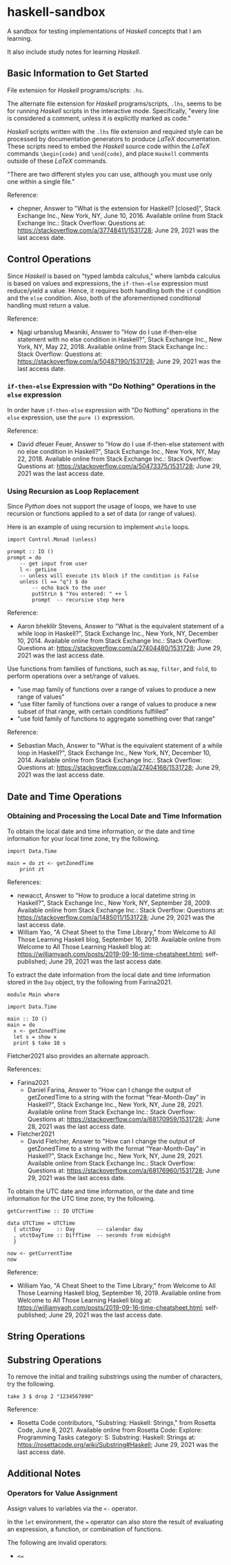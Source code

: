 # haskell-sandbox

A sandbox for testing implementations of *Haskell* concepts that I am learning.

It also include study notes for learning *Haskell*.

## Basic Information to Get Started

File extension for *Haskell* programs/scripts: `.hs`.

The alternate file extension for *Haskell* programs/scripts, `.lhs`, seems to be for running *Haskell* scripts in the interactive mode.
Specifically, "every line is considered a comment, unless it is explicitly marked as code."

*Haskell* scripts written with the `.lhs` file extension and required style can be processed by documentation generators to produce *LaTeX* documentation.
These scripts need to embed the *Haskell* source code within the *LaTeX* commands `\begin{code}` and `\end{code}`, and place `Haskell` comments outside of these *LaTeX* commands.


"There are two different styles you can use, although you must use only one within a single file."


Reference:
+ chepner, Answer to "What is the extension for Haskell? [closed]", Stack Exchange Inc., New York, NY, June 10, 2016. Available online from Stack Exchange Inc.: Stack Overflow: Questions at: https://stackoverflow.com/a/37748411/1531728; June 29, 2021 was the last access date.



## Control Operations

Since *Haskell* is based on "typed lambda calculus," where lambda calculus is based on values and expressions, the `if-then-else` expression must reduce/yield a value. Hence, it requires both handling both the `if` condition and the `else` condition. Also, both of the aforementioned conditional handling must return a value.

Reference:
+ Njagi urbanslug Mwaniki, Answer to "How do I use if-then-else statement with no else condition in Haskell?", Stack Exchange Inc., New York, NY, May 22, 2018. Available online from Stack Exchange Inc.: Stack Overflow: Questions at: https://stackoverflow.com/a/50487190/1531728; June 29, 2021 was the last access date.

### `if-then-else` Expression with "Do Nothing" Operations in the `else` expression

In order have `if-then-else` expression with "Do Nothing" operations in the `else` expression, use the `pure ()` expression.

Reference:
+ David dfeuer Feuer, Answer to "How do I use if-then-else statement with no else condition in Haskell?", Stack Exchange Inc., New York, NY, May 22, 2018. Available online from Stack Exchange Inc.: Stack Overflow: Questions at: https://stackoverflow.com/a/50473375/1531728; June 29, 2021 was the last access date.



### Using Recursion as Loop Replacement 

Since *Python* does not support the usage of loops, we have to use recursion or functions applied to a set of data (or range of values).

Here is an example of using recursion to implement `while` loops.

```
import Control.Monad (unless)

prompt :: IO ()
prompt = do
    -- get input from user
    l <- getLine
    -- unless will execute its block if the condition is False
    unless (l == "q") $ do
        -- echo back to the user
        putStrLn $ "You entered: " ++ l
        prompt  -- recursive step here
```


Reference:
+ Aaron bheklilr Stevens, Answer to "What is the equivalent statement of a while loop in Haskell?",  Stack Exchange Inc., New York, NY, December 10, 2014. Available online from Stack Exchange Inc.: Stack Overflow: Questions at: https://stackoverflow.com/a/27404480/1531728; June 29, 2021 was the last access date.





Use functions from families of functions, such as `map`, `filter`, and `fold`, to perform operations over a set/range of values. 
+ "use map family of functions over a range of values to produce a new range of values"
+ "use filter family of functions over a range of values to produce a new subset of that range, with certain conditions fulfilled"
+ "use fold family of functions to aggregate something over that range"


Reference:
+ Sebastian Mach, Answer to "What is the equivalent statement of a while loop in Haskell?",  Stack Exchange Inc., New York, NY, December 10, 2014. Available online from Stack Exchange Inc.: Stack Overflow: Questions at: https://stackoverflow.com/a/27404168/1531728; June 29, 2021 was the last access date.














## Date and Time Operations

### Obtaining and Processing the Local Date and Time Information

To obtain the local date and time information, or the date and time information for your local time zone, try the following.

```
import Data.Time

main = do zt <- getZonedTime
	print zt
```


References:
+ newacct, Answer to "How to produce a local datetime string in Haskell?", Stack Exchange Inc., New York, NY, September 28, 2009. Available online from Stack Exchange Inc.: Stack Overflow: Questions at: https://stackoverflow.com/a/1485011/1531728; June 29, 2021 was the last access date.
+ William Yao, "A Cheat Sheet to the Time Library," from Welcome to All Those Learning Haskell blog, September 16, 2019. Available online from Welcome to All Those Learning Haskell blog at: https://williamyaoh.com/posts/2019-09-16-time-cheatsheet.html; self-published; June 29, 2021 was the last access date.





To extract the date information from the local date and time information stored in the `Day` object, try the following from Farina2021.

```
module Main where

import Data.Time

main :: IO ()
main = do
  x <- getZonedTime
  let s = show x
  print $ take 10 s
```

Fletcher2021 also provides an alternate approach.



References:
+ Farina2021
	- Daniel Farina, Answer to "How can I change the output of getZonedTime to a string with the format “Year-Month-Day” in Haskell?", Stack Exchange Inc., New York, NY, June 28, 2021. Available online from Stack Exchange Inc.: Stack Overflow: Questions at: https://stackoverflow.com/a/68170959/1531728; June 28, 2021 was the last access date.
+ Fletcher2021
	- David Fletcher, Answer to "How can I change the output of getZonedTime to a string with the format “Year-Month-Day” in Haskell?", Stack Exchange Inc., New York, NY, June 29, 2021. Available online from Stack Exchange Inc.: Stack Overflow: Questions at: https://stackoverflow.com/a/68176960/1531728; June 29, 2021 was the last access date.





To obtain the UTC date and time information, or the date and time information for the UTC time zone, try the following.

```
getCurrentTime :: IO UTCTime

data UTCTime = UTCTime
  { utctDay     :: Day       -- calendar day
  , utctDayTime :: DiffTime  -- seconds from midnight
  }

now <- getCurrentTime
now
```

Reference:
+ William Yao, "A Cheat Sheet to the Time Library," from Welcome to All Those Learning Haskell blog, September 16, 2019. Available online from Welcome to All Those Learning Haskell blog at: https://williamyaoh.com/posts/2019-09-16-time-cheatsheet.html; self-published; June 29, 2021 was the last access date.







## String Operations

## Substring Operations



To remove the initial and trailing substrings using the number of characters, try the following.

```
take 3 $ drop 2 "1234567890"
```


Reference:
+ Rosetta Code contributors, "Substring: Haskell: Strings," from Rosetta Code, June 8, 2021. Available online from Rosetta Code: Explore: Programming Tasks category: S: Substring: Haskell: Strings at: https://rosettacode.org/wiki/Substring#Haskell; June 29, 2021 was the last access date.



## Additional Notes

### Operators for Value Assignment

Assign values to variables via the `<-` operator.

In the `let` environment, the `=` operator can also store the result of evaluating an expression, a function, or combination of functions. 

The following are invalid operators:
+ `<=`
